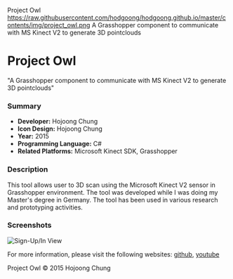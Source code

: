 Project Owl
https://raw.githubusercontent.com/hodgoong/hodgoong.github.io/master/contents/img/project_owl.png
A Grasshopper component to communicate with MS Kinect V2 to generate 3D pointclouds

# Project Owl
"A Grasshopper component to communicate with MS Kinect V2 to generate 3D pointclouds"

### Summary
- **Developer:** Hojoong Chung
- **Icon Design:** Hojoong Chung
- **Year:** 2015
- **Programming Language:** C#
- **Related Platforms:** Microsoft Kinect SDK, Grasshopper

### Description
This tool allows user to 3D scan using the Microsoft Kinect V2 sensor in Grasshopper environment. The tool was developed while I was doing my Master's degree in Germany. The tool has been used in various research and prototyping activities.

### Screenshots
![Sign-Up/In View](https://hojoongchung.files.wordpress.com/2015/09/capture.png?w=660)


For more information, please visit the following websites: 
[github](https://github.com/hodgoong/grasshopper-kinect2), [youtube](https://www.youtube.com/watch?v=N_5byI1DN18)

Project Owl © 2015 Hojoong Chung